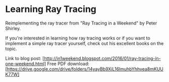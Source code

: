 # Learning Ray Tracing
Reimplementing the ray tracer from "Ray Tracing in a Weekend" by Peter Shirley.

If you're interested in learning how ray tracing works or if you want to implement a simple ray tracer yourself,
check out his excellent books on the topic.

Link to blog post: [http://in1weekend.blogspot.com/2016/01/ray-tracing-in-one-weekend.html]
Free PDF download: [https://drive.google.com/drive/folders/14yayBb9XiL16lmuhbYhhvea8mKUUK77W]
